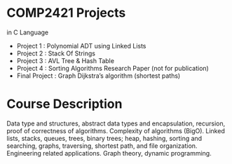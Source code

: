 # COMP2421 Projects
  in C Language
  * Project 1 : Polynomial ADT using Linked Lists
  * Project 2 : Stack Of Strings
  * Project 3 : AVL Tree & Hash Table
  * Project 4 :  Sorting Algorithms   Research Paper (not for publication) 
  * Final Project : Graph Dijkstra’s algorithm (shortest paths)

# Course Description
Data type and structures, abstract data types and encapsulation, recursion, proof of correctness of algorithms. Complexity of algorithms (BigO). Linked lists, stacks, queues, trees, binary trees; heap, hashing, sorting and searching, graphs, traversing, shortest path, and file organization. Engineering related applications. Graph theory, dynamic programming.
